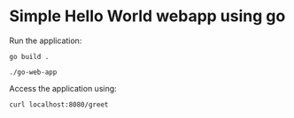 # Simple Hello World webapp using go

Run the application:
```
go build .
```

```
./go-web-app
```

Access the application using:
```
curl localhost:8080/greet
```
